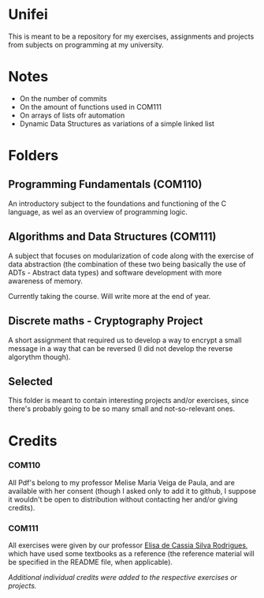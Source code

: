 # Unifei

This is meant to be a repository for my exercises, assignments and projects from subjects on programming at my university.

# Notes

- On the number of commits
- On the amount of functions used in COM111
- On arrays of lists ofr automation
- Dynamic Data Structures as variations of a simple linked list

# Folders

## Programming Fundamentals (COM110)
An introductory subject to the foundations and functioning of the C language, as wel as an overview of programming logic.

## Algorithms and Data Structures (COM111)
A subject that focuses on modularization of code along with the exercise of data abstraction (the combination of these two being basically the use of ADTs - Abstract data types) and software development with more awareness of memory. 

Currently taking the course. Will write more at the end of year. 

## Discrete maths - Cryptography Project
A short assignment that required us to develop a way to encrypt a small message in a way that can be reversed (I did not develop the reverse algorythm though).

## Selected
This folder is meant to contain interesting projects and/or exercises, since there's probably going to be so many small and not-so-relevant ones. 
    
# Credits 
 
### COM110
All Pdf's belong to my professor Melise Maria Veiga de Paula, and are available with her consent (though I asked only to add it to github, I suppose it wouldn't be open to distribution without contacting her and/or giving credits).

### COM111 
All exercises were given by our professor [Elisa de Cassia Silva Rodrigues](https://github.com/elisa-rodrigues), which have used some textbooks as a reference (the reference material will be specified in the README file, when applicable).

*Additional individual credits were added to the respective exercises or projects.*
